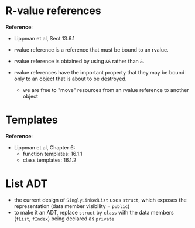 
# R-value references
**Reference**: 
  - Lippman et al, Sect 13.6.1

- rvalue reference is a reference that must be bound to an
rvalue.
- rvalue reference is obtained by using `&&` rather than `&`. 
- rvalue references have the important property that they may be bound only to an object that is about to be destroyed. 
  - we are free to "move" resources from an rvalue reference to another object

# Templates
**Reference**:
- Lippman et al, Chapter 6:
  - function templates: 16.1.1
  - class templates: 16.1.2

# List ADT
- the current design of `SinglyLinkedList` uses `struct`, which exposes the representation (data member visibility = `public`)
- to make it an ADT, replace `struct` by `class` with the data members (`fList`, `fIndex`) being declared as `private`